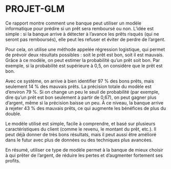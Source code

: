 # PROJET-GLM
Ce rapport montre comment une banque peut utiliser un modèle informatique pour prédire si un prêt sera remboursé ou non. L’idée est simple : si la banque arrive à détecter à l’avance les prêts risqués (qui ne seront pas remboursés), elle peut les refuser et éviter de perdre de l’argent.

Pour cela, on utilise une méthode appelée régression logistique, qui permet de prévoir deux résultats possibles : soit le prêt est bon, soit il est mauvais. Grâce à ce modèle, on peut estimer la probabilité qu’un prêt soit bon. Par exemple, si la probabilité est supérieure à 0,5, on considère que le prêt est bon.

Avec ce système, on arrive à bien identifier 97 % des bons prêts, mais seulement 14 % des mauvais prêts. La précision totale du modèle est d’environ 79 %. Si on change un peu le seuil de probabilité (par exemple, dire qu’un prêt est bon seulement à partir de 0,67), on peut gagner plus d’argent, même si la précision baisse un peu. À ce niveau, la banque arrive à rejeter 43 % des mauvais prêts, ce qui augmente les bénéfices de plus du double.

Le modèle utilisé est simple, facile à comprendre, et basé sur plusieurs caractéristiques du client (comme le revenu, le montant du prêt, etc.). Il peut déjà donner de très bons résultats, mais il peut aussi être amélioré dans le futur avec plus de données ou des techniques plus avancées.

En résumé, utiliser ce type de modèle permet à la banque de mieux choisir à qui prêter de l’argent, de réduire les pertes et d’augmenter fortement ses profits.
